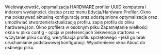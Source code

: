 Wielowątkowość, optymalizacja
HARDWARE profiler UUID komputera i indexem wydajności. dostep przez menu Edycja/Hardware Profiler. Okno ma pokazywać aktualną konfigurację oraz udostępnione optymalizacje oraz umożliwiać stworzenie/aktualizację profilu. zapis profilu do pliku hardware.json. Okno profilera w osobnym pliku
Zapamiętanie wielkości okna w pliku config - opcja w preferencjach
Sekwencja startowa -> wczytanie pliku config, weryfikacja profilu sprzętowego - jeśli go brak uruchamianie podstawowej konfiguracji.
Wyodrenienie okna About do osbnego pliku.
